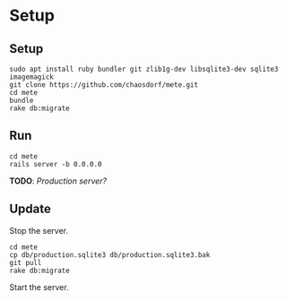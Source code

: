# Setup #

## Setup ##

```
sudo apt install ruby bundler git zlib1g-dev libsqlite3-dev sqlite3 imagemagick
git clone https://github.com/chaosdorf/mete.git
cd mete
bundle
rake db:migrate
```

## Run ##

```
cd mete
rails server -b 0.0.0.0
```

**TODO**: *Production server?*

## Update ##

Stop the server.

```
cd mete
cp db/production.sqlite3 db/production.sqlite3.bak
git pull
rake db:migrate
```

Start the server.
